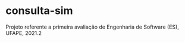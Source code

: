 # consulta-sim
Projeto referente a primeira avaliação de Engenharia de Software (ES), UFAPE, 2021.2
